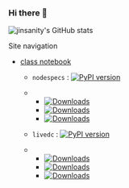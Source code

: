 ### Hi there 👋

![jinsanity's GitHub stats](https://github-readme-stats.vercel.app/api?username=jinsanity07git)

Site navigation
* [class notebook](https://jinsanity07git.github.io/UWMnotebook/)

  * `nodespecs` : [![PyPI version](https://badge.fury.io/py/nodespecs.svg)](https://badge.fury.io/py/nodespecs)  
  * * [![Downloads](https://static.pepy.tech/badge/nodespecs)](https://pepy.tech/project/nodespecs)
    * [![Downloads](https://static.pepy.tech/badge/nodespecs/month)](https://pepy.tech/project/nodespecs)
    * [![Downloads](https://static.pepy.tech/badge/nodespecs/week)](https://pepy.tech/project/nodespecs)
   
  * `livedc` : [![PyPI version](https://badge.fury.io/py/livedc.svg)](https://badge.fury.io/py/livedc)  
  * * [![Downloads](https://static.pepy.tech/badge/livedc)](https://pepy.tech/project/livedc)
    * [![Downloads](https://static.pepy.tech/badge/livedc/month)](https://pepy.tech/project/livedc)
    * [![Downloads](https://static.pepy.tech/badge/livedc/week)](https://pepy.tech/project/livedc) 
    
<!--
**jinsanity07git/jinsanity07git** is a ✨ _special_ ✨ repository because its `README.md` (this file) appears on your GitHub profile.

Here are some ideas to get you started:

- 🔭 I’m currently working on ...
- 🌱 I’m currently learning ...
- 👯 I’m looking to collaborate on ...
- 🤔 I’m looking for help with ...
- 💬 Ask me about ...
- 📫 How to reach me: ...
- 😄 Pronouns: ...
- ⚡ Fun fact: ...
-->

